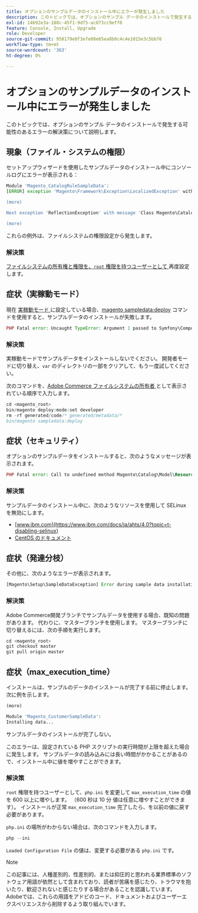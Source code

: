 ```yaml
---
title: オプションのサンプルデータのインストール中にエラーが発生しました
description: このトピックでは、オプションのサンプル データのインストールで発生する可能性のあるエラーの解決策について説明します。
exl-id: 14692e3a-188c-45f1-9df5-ac873cc9eff0
feature: Console, Install, Upgrade
role: Developer
source-git-commit: 958179e0f3efe08e65ea8b0c4c4e1015e3c5bb76
workflow-type: tm+mt
source-wordcount: '363'
ht-degree: 0%

---
```


# オプションのサンプルデータのインストール中にエラーが発生しました

このトピックでは、オプションのサンプル データのインストールで発生する可能性のあるエラーの解決策について説明します。

## 現象（ファイル・システムの権限）

セットアップウィザードを使用したサンプルデータのインストール中にコンソールログにエラーが表示される：

```php
Module 'Magento_CatalogRuleSampleData':
[ERROR] exception 'Magento\Framework\Exception\LocalizedException' with message 'Can't create directory /var/www/html/magento2/generated/code/Magento/CatalogRule/Model/.' in /var/www/html/magento2/lib/internal/Magento/Framework/Code/Generator.php:103

(more)

Next exception 'ReflectionException' with message 'Class Magento\CatalogRule\Model\RuleFactory does not exist' in /var/www/html/magento2/lib/internal/Magento/Framework/Code/Reader/ClassReader.php:29

(more)
```

これらの例外は、ファイルシステムの権限設定から発生します。

### 解決策

[ ファイルシステムの所有権と権限を、`root` 権限を持つユーザーとして ](https://experienceleague.adobe.com/docs/commerce-operations/configuration-guide/deployment/file-system-permissions.html?lang=ja) 再度設定します。

## 症状（実稼動モード）

現在 [ 実稼動モード ](https://experienceleague.adobe.com/docs/commerce-operations/configuration-guide/setup/application-modes.html?lang=ja) に設定している場合、[magento sampledata:deploy](https://experienceleague.adobe.com/docs/commerce-operations/installation-guide/next-steps/sample-data/composer-packages.html?lang=ja) コマンドを使用すると、サンプルデータのインストールが失敗します。

```php
PHP Fatal error: Uncaught TypeError: Argument 1 passed to Symfony\Component\Console\Input\ArrayInput::__construct() must be of the type array, object given, called in /<path>/vendor/magento/framework/ObjectManager/Factory/AbstractFactory.php on line 97 and defined in /<path>/vendor/symfony/console/Symfony/Component/Console/Input/ArrayInput.php:37
```

### 解決策

実稼動モードでサンプルデータをインストールしないでください。 開発者モードに切り替え、`var` のディレクトリの一部をクリアして、もう一度試してください。

次のコマンドを、[Adobe Commerce ファイルシステムの所有者 ](https://experienceleague.adobe.com/docs/commerce-operations/installation-guide/prerequisites/file-system/overview.html?lang=ja) として表示されている順序で入力します。

```php
cd <magento_root>
bin/magento deploy:mode:set developer
rm -rf generated/code/* generated/metadata/*
bin/magento sampledata:deploy
```

## 症状（セキュリティ）

オプションのサンプルデータをインストールすると、次のようなメッセージが表示されます。

```php
PHP Fatal error: Call to undefined method Magento\Catalog\Model\Resource\Product\Interceptor::getWriteConnection() in /var/www/magento2/app/code/Magento/SampleData/Module/Catalog/Setup/Product/Gallery.php on line 144
```

### 解決策

サンプルデータのインストール中に、次のようなリソースを使用して SELinux を無効にします。

* [www.ibm.com](https://www.ibm.com/docs/ja/ahts/4.0?topic=t-disabling-selinux)
* [CentOS のドキュメント ](https://docs.centos.org/en-US/docs/)

## 症状（発達分枝）

その他に、次のようなエラーが表示されます。

```php
[Magento\Setup\SampleDataException] Error during sample data installation: Class Magento\Sales\Model\Service\OrderFactory does not exist
```

### 解決策

Adobe Commerce開発ブランチでサンプルデータを使用する場合、既知の問題があります。 代わりに、マスターブランチを使用します。 マスターブランチに切り替えるには、次の手順を実行します。

```php
cd <magento_root>
git checkout master
git pull origin master
```

## 症状（max_execution_time）

インストールは、サンプルのデータのインストールが完了する前に停止します。 次に例を示します。

```php
(more)

Module 'Magento_CustomerSampleData':
Installing data...
```

サンプルデータのインストールが完了しない。

このエラーは、設定されている PHP スクリプトの実行時間が上限を超えた場合に発生します。 サンプルデータの読み込みには長い時間がかかることがあるので、インストール中に値を増やすことができます。

### 解決策

`root` 権限を持つユーザーとして、`php.ini` を変更して `max_execution_time` の値を 600 以上に増やします。 （600 秒は 10 分 値は任意に増やすことができます）。 インストールが正常 `max_execution_time` 完了したら、を以前の値に戻す必要があります。

`php.ini` の場所がわからない場合は、次のコマンドを入力します。

```php
php --ini
```

`Loaded Configuration File` の値は、変更する必要がある `php.ini` です。

>[!NOTE]
>
>この記事には、人種差別的、性差別的、または抑圧的と思われる業界標準のソフトウェア用語が依然として含まれており、読者が苦痛を感じたり、トラウマを抱いたり、歓迎されないと感じたりする場合があることを認識しています。 Adobeでは、これらの用語をアドビのコード、ドキュメントおよびユーザーエクスペリエンスから削除するよう取り組んでいます。

